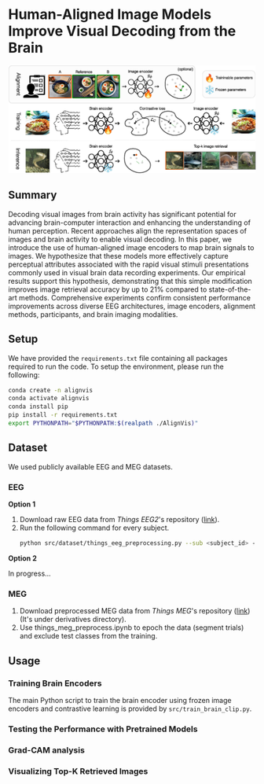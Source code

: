 # Human-Aligned Image Models Improve Visual Decoding from the Brain

<div align="center">
  <img src="https://github.com/NonaRjb/AlignVis/blob/main/alignment_method.png?raw=true" alt="alt text" width="800"/>
</div>

## Summary

Decoding visual images from brain activity has significant potential for advancing brain-computer interaction and enhancing the understanding of human perception. Recent approaches align the representation spaces of images and brain activity to enable visual decoding. In this paper, we introduce the use of human-aligned image encoders to map brain signals to images. We hypothesize that these models more effectively capture perceptual attributes associated with the rapid visual stimuli presentations commonly used in visual brain data recording experiments. Our empirical results support this hypothesis, demonstrating that this simple modification improves image retrieval accuracy by up to 21\% compared to state-of-the-art methods. Comprehensive experiments confirm consistent performance improvements across diverse EEG architectures, image encoders, alignment methods, participants, and brain imaging modalities.

## Setup
We have provided the `requirements.txt` file containing all packages required to run the code. To setup the environment, please run the following:

```bash
conda create -n alignvis
conda activate alignvis
conda install pip
pip install -r requirements.txt
export PYTHONPATH="$PYTHONPATH:$(realpath ./AlignVis)"
```
## Dataset
We used publicly available EEG and MEG datasets. 
### EEG 
**Option 1**

1. Download raw EEG data from *Things EEG2*'s repository ([link](https://osf.io/3jk45/)). 
2. Run the following command for every subject.
   ```bash
   python src/dataset/things_eeg_preprocessing.py --sub <subject_id> --n_ses 4 --sfreq 250 --mvnn_dim epochs --project_dir <path/to/the/data/directory>
   ```
**Option 2**

In progress...

### MEG
1. Download preprocessed MEG data from *Things MEG*'s repository ([link](https://openneuro.org/datasets/ds004212)) (It's under derivatives directory).
2. Use things_meg_preprocess.ipynb to epoch the data (segment trials) and exclude test classes from the training.
## Usage
### Training Brain Encoders
The main Python script to train the brain encoder using frozen image encoders and contrastive learning is provided by `src/train_brain_clip.py`.
### Testing the Performance with Pretrained Models
### Grad-CAM analysis
### Visualizing Top-K Retrieved Images

